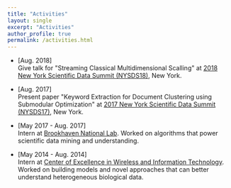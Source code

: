 ```yaml
---
title: "Activities"
layout: single
excerpt: "Activities"
author_profile: true
permalink: /activities.html
---
```


* [Aug. 2018] 
<br> Give talk for "Streaming Classical Multidimensional Scalling" at [2018 New York Scientific Data Summit (NYSDS18)](https://www.bnl.gov/nysds18/), New York.

* [Aug. 2017] 
<br> Present paper "Keyword Extraction for Document Clustering using Submodular Optimization" at [2017 New York Scientific Data Summit (NYSDS17)](https://www.bnl.gov/nysds17/), New York.

* [May 2017 - Aug. 2017] 
<br> Intern at [Brookhaven National Lab](https://www.bnl.gov/). Worked on algorithms that power scientific data mining and understanding.


* [May 2014 - Aug. 2014] 
<br> Intern at [Center of Excellence in Wireless and Information Technology](https://www.cewit.org/). Worked on building models and novel approaches that can better understand heterogeneous biological data. 

